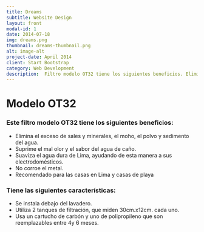 ```yaml
---
title: Dreams
subtitle: Website Design
layout: front
modal-id: 1
date: 2014-07-18
img: dreams.png
thumbnail: dreams-thumbnail.png
alt: image-alt
project-date: April 2014
client: Start Bootstrap
category: Web Development
description:  Filtro modelo OT32 tiene los siguientes beneficios. Elimina el exceso de sales y minerales, el moho, el polvo y sedimento del agua. Suprime el mal olor y el sabor del agua de caño. Suaviza el agua dura de Lima, ayudando de esta manera a sus electrodomésticos. No corroe el metal.  Recomendado para las casas en Lima y casas de playa Tiene las siguientes características. Se instala debajo del lavadero. Utiliza 2 tanques de filtración, que miden 30cm.x12cm. cada uno. Usa un cartucho de carbón y uno de polipropileno que son reemplazables entre 4 y 6 meses.
---
```



# Modelo OT32


### Este filtro modelo **OT32** tiene los siguientes beneficios:

- Elimina el exceso de sales y minerales, el moho, el polvo y sedimento del agua.
- Suprime el mal olor y el sabor del agua de caño.
- Suaviza el agua dura de Lima, ayudando de esta manera a sus electrodomésticos.
- No corroe el metal. 
- Recomendado para las casas en Lima y casas de playa

### Tiene las siguientes características:
- Se instala debajo del lavadero.
- Utiliza 2 tanques de filtración, que miden 30cm.x12cm. cada uno.
- Usa un cartucho de carbón y uno de polipropileno que son reemplazables entre 4y 6 meses.
